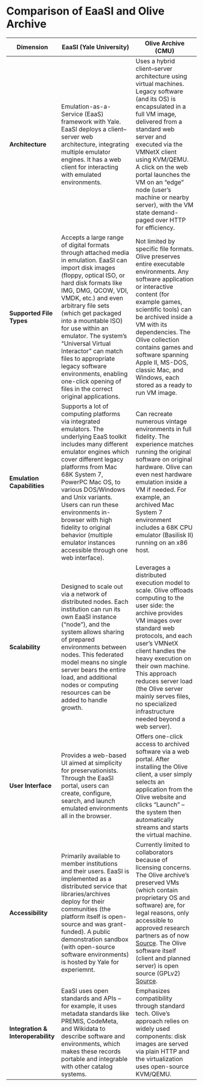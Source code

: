 # Comparison of EaaSI and Olive Archive 

| **Dimension**                | **EaaSI (Yale University)** | **Olive Archive (CMU)** |
|------------------------------|----------------------------|-------------------------|
| **Architecture**             | Emulation-as-a-Service (EaaS) framework with Yale. EaaSI deploys a client–server web architecture, integrating multiple emulator engines. It has a web client for interacting with emulated environments. | Uses a hybrid client–server architecture using virtual machines. Legacy software (and its OS) is encapsulated in a full VM image, delivered from a standard web server and executed via the VMNetX client using KVM/QEMU. A click on the web portal launches the VM on an “edge” node (user’s machine or nearby server), with the VM state demand-paged over HTTP for efficiency. |
| **Supported File Types**     | Accepts a large range of digital formats through attached media in emulation. EaaSI can import disk images (floppy, optical ISO, or hard disk formats like IMG, DMG, QCOW, VDI, VMDK, etc.) and even arbitrary file sets (which get packaged into a mountable ISO) for use within an emulator. The system’s “Universal Virtual Interactor” can match files to appropriate legacy software environments, enabling one-click opening of files in the correct original applications. | Not limited by specific file formats. Olive preserves entire executable environments. Any software application or interactive content (for example games, scientific tools) can be archived inside a VM with its dependencies. The Olive collection contains games and software spanning Apple II, MS-DOS, classic Mac, and Windows, each stored as a ready to run VM image. |
| **Emulation Capabilities**   | Supports a lot of computing platforms via integrated emulators. The underlying EaaS toolkit includes many different emulator engines which cover different legacy platforms from Mac 68K System 7, PowerPC Mac OS, to various DOS/Windows and Unix variants. Users can run these environments in-browser with high fidelity to original behavior (multiple emulator instances accessible through one web interface). | Can recreate numerous vintage environments in full fidelity. The experience matches running the original software on original hardware. Olive can even nest hardware emulation inside a VM if needed. For example, an archived Mac System 7 environment includes a 68K CPU emulator (Basilisk II) running on an x86 host. |
| **Scalability**              | Designed to scale out via a network of distributed nodes. Each institution can run its own EaaSI instance (“node”), and the system allows sharing of prepared environments between nodes. This federated model means no single server bears the entire load, and additional nodes or computing resources can be added to handle growth. | Leverages a distributed execution model to scale. Olive offloads computing to the user side: the archive provides VM images over standard web protocols, and each user’s VMNetX client handles the heavy execution on their own machine. This approach reduces server load (the Olive server mainly serves files, no specialized infrastructure needed beyond a web server). |
| **User Interface**           | Provides a web-based UI aimed at simplicity for preservationists. Through the EaaSI portal, users can create, configure, search, and launch emulated environments all in the browser. | Offers one-click access to archived software via a web portal. After installing the Olive client, a user simply selects an application from the Olive website and clicks “Launch” – the system then automatically streams and starts the virtual machine. |
| **Accessibility**           | Primarily available to member institutions and their users. EaaSI is implemented as a distributed service that libraries/archives deploy for their communities (the platform itself is open-source and was grant-funded). A public demonstration sandbox (with open-source software environments) is hosted by Yale for experiemnt. | Currently limited to collaborators because of licensing concerns. The Olive archive’s preserved VMs (which contain proprietary OS and software) are, for legal reasons, only accessible to approved research partners as of now [Source](https://olivearchive.org/about). The Olive software itself (client and planned server) is open source (GPLv2) [Source](https://cs.cmu.edu/olive). |
| **Integration & Interoperability** | EaaSI uses open standards and APIs – for example, it uses metadata standards like PREMIS, CodeMeta, and Wikidata to describe software and environments, which makes these records portable and integrable with other catalog systems. | Emphasizes compatibility through standard tech. Olive’s approach relies on widely used components: disk images are served via plain HTTP and the virtualization uses open-source KVM/QEMU. |
